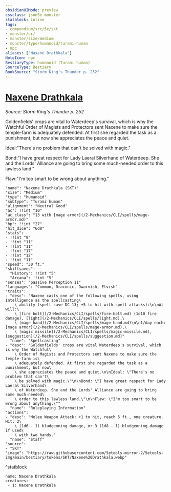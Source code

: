 ```yaml
---
obsidianUIMode: preview
cssclass: json5e-monster
statblock: inline
tags:
- compendium/src/5e/skt
- monster/cr/
- monster/size/medium
- monster/type/humanoid/turami-human
- npc
aliases: ["Naxene Drathkala"]
NoteIcon: npc
BestiaryType: humanoid (Turami human)
SourceType: Bestiary
BookSource: "Storm King's Thunder p. 252"
---
```

# [Naxene Drathkala](2-Mechanics/CLI/bestiary/npc/naxene-drathkala-skt.md)
*Source: Storm King's Thunder p. 252*  

Goldenfields' crops are vital to Waterdeep's survival, which is why the Watchful Order of Magists and Protectors sent Naxene to make sure the temple-farm is adequately defended. At first she regarded the task as a punishment, but now she appreciates the peace and quiet.

Ideal:"There's no problem that can't be solved with magic."

Bond:"I have great respect for Lady Laeral Silverhand of Waterdeep. She and the Lords' Alliance are going to bring some much-needed order to this lawless land."

Flaw:"I'm too smart to be wrong about anything."

```statblock
"name": "Naxene Drathkala (SKT)"
"size": "Medium"
"type": "humanoid"
"subtype": "Turami human"
"alignment": "Neutral Good"
"ac": !!int "10"
"ac_class": "13 with [mage armor](/2-Mechanics/CLI/spells/mage-armor.md)"
"hp": !!int "27"
"hit_dice": "6d8"
"stats":
- !!int "8"
- !!int "11"
- !!int "11"
- !!int "17"
- !!int "12"
- !!int "11"
"speed": "30 ft."
"skillsaves":
  "History": !!int "5"
  "Arcana": !!int "5"
"senses": "passive Perception 11"
"languages": "Common, Draconic, Dwarvish, Elvish"
"traits":
- "desc": "Naxene casts one of the following spells, using Intelligence as the spellcasting\
    \ ability (spell save DC 13; +5 to hit with spell attacks):\n\nAt will:\
    \ [fire bolt](/2-Mechanics/CLI/spells/fire-bolt.md) (1d10 fire damage), [light](/2-Mechanics/CLI/spells/light.md),\
    \ [mage hand](/2-Mechanics/CLI/spells/mage-hand.md)\n\n1/day each: [mage armor](/2-Mechanics/CLI/spells/mage-armor.md),\
    \ [magic missile](/2-Mechanics/CLI/spells/magic-missile.md), [suggestion](/2-Mechanics/CLI/spells/suggestion.md)"
  "name": "Spellcasting"
- "desc": "Goldenfields' crops are vital Waterdeep's survival, which is why the Watchful\
    \ Order of Magists and Protectors sent Naxene to make sure the temple-farm is\
    \ adequately defended. At first she regarded the task as a punishment, but now\
    \ she appreciates the peace and quiet.\n\nIdeal: \"There's no problem that can't\
    \ be solved with magic.\"\n\nBond: \"I have great respect for Lady Laeral Silverhand\
    \ of Waterdeep. She and the Lords' Alliance are going to bring some much-needed\
    \ order to this lawless land.\"\n\nFlaw: \"I'm too smart to be wrong about anything.\""
  "name": "Roleplaying Information"
"actions":
- "desc": "Melee Weapon Attack: +1 to hit, reach 5 ft., one creature. Hit: 2\
    \ (1d6 - 1) bludgeoning damage, or 3 (1d8 - 1) bludgeoning damage if used\
    \ with two hands."
  "name": "Staff"
"source":
- "SKT"
"image": "https://raw.githubusercontent.com/5etools-mirror-2/5etools-img/main/bestiary/tokens/SKT/Naxene%20Drathkala.webp"
```
^statblock

```encounter-table
name: Naxene Drathkala
creatures:
 - 1: Naxene Drathkala
```